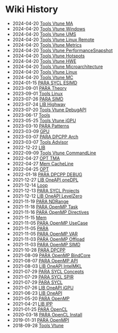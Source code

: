 # Wiki History

- 2024-04-20        [Tools Vtune MA](/0059_Tools_Vtune_MA)
- 2024-04-20        [Tools Vtune Windows](/0050_Tools_Vtune_Windows)
- 2024-04-20        [Tools Vtune UMS](/0052_Tools_Vtune_UMS)
- 2024-04-20        [Tools Vtune Linux Remote](/0055_Tools_Vtune_Linux_Remote)
- 2024-04-20        [Tools Vtune Metrics](/0056_Tools_Vtune_Metrics)
- 2024-04-20        [Tools Vtune PerformanceSnapshot](/0051_Tools_Vtune_PerformanceSnapshot)
- 2024-04-20        [Tools Vtune Hotspots](/0057_Tools_Vtune_Hotspots)
- 2024-04-20        [Tools Vtune HWE](/0053_Tools_Vtune_HWE)
- 2024-04-20        [Tools Vtune Microarchitecture](/0058_Tools_Vtune_Microarchitecture)
- 2024-04-20        [Tools Vtune Linux](/0054_Tools_Vtune_Linux)
- 2024-04-20        [Tools Vtune MC](/0060_Tools_Vtune_MC)
- 2024-01-15        [PARA SYCL ESIMD](/0011_PARA_SYCL_ESIMD)
- 2023-09-01        [PARA Theory](/0012_PARA_Theory)
- 2023-09-01        [Tools Linux](/0005_Tools_Linux)
- 2023-07-26        [PARA SIMD](/0013_PARA_SIMD)
- 2023-07-24        [LIB Highway](/0045_LIB_Highway)
- 2023-07-20        [Tools Vtune DebugAPI](/0010_Tools_Vtune_DebugAPI)
- 2023-06-17        [Tools](/0004_Tools)
- 2023-05-25        [Tools Vtune iGPU](/0009_Tools_Vtune_iGPU)
- 2023-03-10        [PARA Patterns](/0014_PARA_Patterns)
- 2023-03-09        [GPU](/0046_GPU)
- 2023-03-07        [PARA DPCPP Arch](/0015_PARA_DPCPP_Arch)
- 2023-03-07        [Tools Advisor](/0008_Tools_Advisor)
- 2022-12-22        [LIB](/0044_LIB)
- 2022-09-09        [Tools Vtune CommandLine](/0007_Tools_Vtune_CommandLine)
- 2022-04-27        [OPT TMA](/0047_OPT_TMA)
- 2022-04-27        [Mem CacheLine](/0036_Mem_CacheLine)
- 2022-04-25        [OPT](/0003_OPT)
- 2022-01-18        [PARA DPCPP DEBUG](/0016_PARA_DPCPP_DEBUG)
- 2021-12-27        [LIB OneAPI oneDPL](/0043_LIB_OneAPI_oneDPL)
- 2021-12-14        [Loop](/0049_Loop)
- 2021-12-13        [PARA SYCL Projects](/0017_PARA_SYCL_Projects)
- 2021-12-12        [LIB OneAPI LevelZero](/0042_LIB_OneAPI_LevelZero)
- 2021-11-19        [PARA NDRange](/0018_PARA_NDRange)
- 2021-11-18        [PARA OpenMP Task](/0019_PARA_OpenMP_Task)
- 2021-11-16        [PARA OpenMP Directives](/0020_PARA_OpenMP_Directives)
- 2021-11-15        [Mem](/0037_Mem)
- 2021-11-05        [PARA OpenMP UseCase](/0022_PARA_OpenMP_UseCase)
- 2021-11-05        [PARA](/0023_PARA)
- 2021-11-05        [PARA OpenMP VAR](/0021_PARA_OpenMP_VAR)
- 2021-11-03        [PARA OpenMP Offload](/0024_PARA_OpenMP_Offload)
- 2021-11-03        [PARA OpenMP SIMD](/0025_PARA_OpenMP_SIMD)
- 2021-10-28        [PARA DPCPP](/0026_PARA_DPCPP)
- 2021-08-09        [PARA OpenMP BindCore](/0027_PARA_OpenMP_BindCore)
- 2021-08-07        [PARA OpenMP API](/0028_PARA_OpenMP_API)
- 2021-08-03        [LIB OneAPI IntelMKL](/0041_LIB_OneAPI_IntelMKL)
- 2021-07-29        [PARA SYCL Concepts](/0029_PARA_SYCL_Concepts)
- 2021-07-29        [PARA SYCL SPIR](/0030_PARA_SYCL_SPIR)
- 2021-07-29        [PARA SYCL](/0031_PARA_SYCL)
- 2021-07-26        [LIB OneAPI iGPU](/0040_LIB_OneAPI_iGPU)
- 2021-06-23        [LIB OneAPI](/0039_LIB_OneAPI)
- 2021-05-20        [PARA OpenMP](/0032_PARA_OpenMP)
- 2021-04-21        [LIB IPP](/0038_LIB_IPP)
- 2021-01-25        [PARA OpenCL](/0033_PARA_OpenCL)
- 2020-03-18        [PARA OpenCL Install](/0034_PARA_OpenCL_Install)
- 2019-01-31        [PARA OpenMPI](/0035_PARA_OpenMPI)
- 2018-09-28        [Tools Vtune](/0006_Tools_Vtune)
